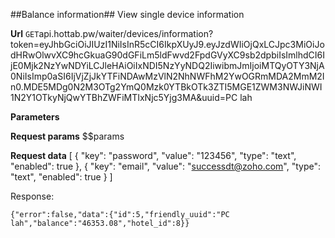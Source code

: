 ##Balance information##
View single device information

**Url**
<code>GET</code>api.hottab.pw/waiter/devices/information?token=eyJhbGciOiJIUzI1NiIsInR5cCI6IkpXUyJ9.eyJzdWIiOjQxLCJpc3MiOiJodHRwOlwvXC9hcGkuaG90dGFiLm5ldFwvd2FpdGVyXC9sb2dpbiIsImlhdCI6IjE0Mjk2NzYwNDYiLCJleHAiOiIxNDI5NzYyNDQ2IiwibmJmIjoiMTQyOTY3NjA0NiIsImp0aSI6IjVjZjJkYTFiNDAwMzVlN2NhNWFhM2YwOGRmMDA2MmM2In0.MDE5MDg0N2M3OTg2YmQ0Mzk0YTBkOTk3ZTI5MGE1ZWM3NWJiNWI1N2Y1OTkyNjQwYTBhZWFiMTIxNjc5Yjg3MA&uuid=PC lah


**Parameters**

**Request params**
$$params

**Request data**
[
    {
        "key": "password",
        "value": "123456",
        "type": "text",
        "enabled": true
    },
    {
        "key": "email",
        "value": "successdt@zoho.com",
        "type": "text",
        "enabled": true
    }
]


Response:

```
{"error":false,"data":{"id":5,"friendly_uuid":"PC lah","balance":"46353.08","hotel_id":8}}

```

